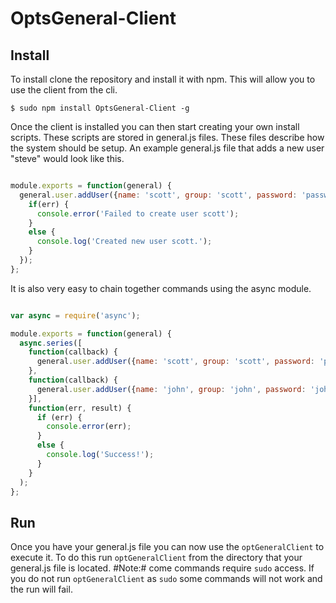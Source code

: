 OptsGeneral-Client
===========

## Install

To install clone the repository and install it with npm.  This will allow you to use the client from the cli.

`$ sudo npm install OptsGeneral-Client -g`

Once the client is installed you can then start creating your own install scripts.  These scripts are stored in general.js files.  These files describe how the system should be setup.  An example general.js file that adds a new user "steve" would look like this.

```javascript

module.exports = function(general) {
  general.user.addUser({name: 'scott', group: 'scott', password: 'password!'}, function(err) {
    if(err) {
      console.error('Failed to create user scott');
    }
    else {
      console.log('Created new user scott.');
    }
  });
};

```

It is also very easy to chain together commands using the async module.

```javascript

var async = require('async');

module.exports = function(general) {
  async.series([
    function(callback) {
      general.user.addUser({name: 'scott', group: 'scott', password: 'password!'}, callback);
    },
    function(callback) {
      general.user.addUser({name: 'john', group: 'john', password: 'johnPassword'}, callback);
    }],
    function(err, result) {
      if (err) {
        console.error(err);
      }
      else {
        console.log('Success!');
      }
    }
  );
};

```

## Run
Once you have your general.js file you can now use the `optGeneralClient` to execute it.  To do this run `optGeneralClient` from the directory that your general.js file is located. #Note:# come commands require `sudo` access.  If you do not run `optGeneralClient` as `sudo` some commands will not work and the run will fail. 
